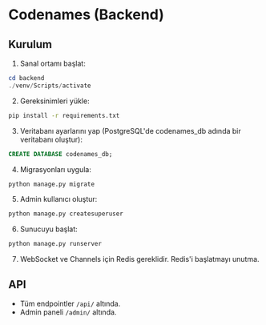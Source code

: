 # Codenames (Backend)

## Kurulum

1. Sanal ortamı başlat:

```powershell
cd backend
./venv/Scripts/activate
```

2. Gereksinimleri yükle:

```sh
pip install -r requirements.txt
```

3. Veritabanı ayarlarını yap (PostgreSQL'de codenames_db adında bir veritabanı oluştur):

```sql
CREATE DATABASE codenames_db;
```

4. Migrasyonları uygula:

```sh
python manage.py migrate
```

5. Admin kullanıcı oluştur:

```sh
python manage.py createsuperuser
```

6. Sunucuyu başlat:

```sh
python manage.py runserver
```

7. WebSocket ve Channels için Redis gereklidir. Redis'i başlatmayı unutma.

## API
- Tüm endpointler `/api/` altında.
- Admin paneli `/admin/` altında. 